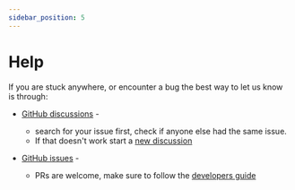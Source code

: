 ```yaml
---
sidebar_position: 5
---
```


# Help

If you are stuck anywhere, or encounter a bug the best way to let us know is through: 

* [GitHub discussions](https://github.com/RA341/gouda/discussions) - 
  * search for your issue first, check if anyone else had the same issue.
  * If that doesn't work start a [new discussion](https://github.com/RA341/gouda/discussions/new?category=help)

* [GitHub issues](https://github.com/RA341/gouda/issues) - 
  * PRs are welcome, make sure to follow the [developers guide](developers/intro.md)
